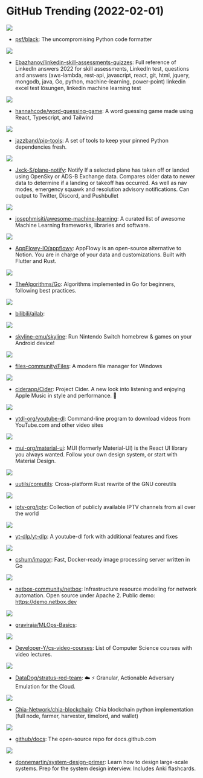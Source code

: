 # GitHub Trending (2022-02-01)

![](https://img.shields.io/badge/Python-New%2099-green?style=flat-square&logo=appveyor)
- [psf/black](https://github.com/psf/black): The uncompromising Python code formatter

![](https://img.shields.io/badge/none-New%20240-green?style=flat-square&logo=appveyor)
- [Ebazhanov/linkedin-skill-assessments-quizzes](https://github.com/Ebazhanov/linkedin-skill-assessments-quizzes): Full reference of LinkedIn answers 2022 for skill assessments, LinkedIn test, questions and answers (aws-lambda, rest-api, javascript, react, git, html, jquery, mongodb, java, Go, python, machine-learning, power-point) linkedin excel test lösungen, linkedin machine learning test

![](https://img.shields.io/badge/TypeScript-New%20142-green?style=flat-square&logo=appveyor)
- [hannahcode/word-guessing-game](https://github.com/hannahcode/word-guessing-game): A word guessing game made using React, Typescript, and Tailwind

![](https://img.shields.io/badge/Python-New%2036-green?style=flat-square&logo=appveyor)
- [jazzband/pip-tools](https://github.com/jazzband/pip-tools): A set of tools to keep your pinned Python dependencies fresh.

![](https://img.shields.io/badge/Python-New%20103-green?style=flat-square&logo=appveyor)
- [Jxck-S/plane-notify](https://github.com/Jxck-S/plane-notify): Notify If a selected plane has taken off or landed using OpenSky or ADS-B Exchange data. Compares older data to newer data to determine if a landing or takeoff has occurred. As well as nav modes, emergency squawk and resolution advisory notifications. Can output to Twitter, Discord, and Pushbullet

![](https://img.shields.io/badge/Python-New%2069-green?style=flat-square&logo=appveyor)
- [josephmisiti/awesome-machine-learning](https://github.com/josephmisiti/awesome-machine-learning): A curated list of awesome Machine Learning frameworks, libraries and software.

![](https://img.shields.io/badge/Rust-New%20311-green?style=flat-square&logo=appveyor)
- [AppFlowy-IO/appflowy](https://github.com/AppFlowy-IO/appflowy): AppFlowy is an open-source alternative to Notion. You are in charge of your data and customizations. Built with Flutter and Rust.

![](https://img.shields.io/badge/Go-New%20209-green?style=flat-square&logo=appveyor)
- [TheAlgorithms/Go](https://github.com/TheAlgorithms/Go): Algorithms implemented in Go for beginners, following best practices.

![](https://img.shields.io/badge/Python-New%2091-green?style=flat-square&logo=appveyor)
- [bilibili/ailab](https://github.com/bilibili/ailab): 

![](https://img.shields.io/badge/C%2B%2B-New%2058-green?style=flat-square&logo=appveyor)
- [skyline-emu/skyline](https://github.com/skyline-emu/skyline): Run Nintendo Switch homebrew & games on your Android device!

![](https://img.shields.io/badge/C%23-New%20168-green?style=flat-square&logo=appveyor)
- [files-community/Files](https://github.com/files-community/Files): A modern file manager for Windows

![](https://img.shields.io/badge/JavaScript-New%20182-green?style=flat-square&logo=appveyor)
- [ciderapp/Cider](https://github.com/ciderapp/Cider): Project Cider. A new look into listening and enjoying Apple Music in style and performance. 🚀

![](https://img.shields.io/badge/Python-New%2070-green?style=flat-square&logo=appveyor)
- [ytdl-org/youtube-dl](https://github.com/ytdl-org/youtube-dl): Command-line program to download videos from YouTube.com and other video sites

![](https://img.shields.io/badge/JavaScript-New%2075-green?style=flat-square&logo=appveyor)
- [mui-org/material-ui](https://github.com/mui-org/material-ui): MUI (formerly Material-UI) is the React UI library you always wanted. Follow your own design system, or start with Material Design.

![](https://img.shields.io/badge/Rust-New%20140-green?style=flat-square&logo=appveyor)
- [uutils/coreutils](https://github.com/uutils/coreutils): Cross-platform Rust rewrite of the GNU coreutils

![](https://img.shields.io/badge/JavaScript-New%20201-green?style=flat-square&logo=appveyor)
- [iptv-org/iptv](https://github.com/iptv-org/iptv): Collection of publicly available IPTV channels from all over the world

![](https://img.shields.io/badge/Python-New%20209-green?style=flat-square&logo=appveyor)
- [yt-dlp/yt-dlp](https://github.com/yt-dlp/yt-dlp): A youtube-dl fork with additional features and fixes

![](https://img.shields.io/badge/Go-New%2074-green?style=flat-square&logo=appveyor)
- [cshum/imagor](https://github.com/cshum/imagor): Fast, Docker-ready image processing server written in Go

![](https://img.shields.io/badge/Python-New%2040-green?style=flat-square&logo=appveyor)
- [netbox-community/netbox](https://github.com/netbox-community/netbox): Infrastructure resource modeling for network automation. Open source under Apache 2. Public demo: https://demo.netbox.dev

![](https://img.shields.io/badge/Jupyter%20Notebook-New%2044-green?style=flat-square&logo=appveyor)
- [graviraja/MLOps-Basics](https://github.com/graviraja/MLOps-Basics): 

![](https://img.shields.io/badge/none-New%20350-green?style=flat-square&logo=appveyor)
- [Developer-Y/cs-video-courses](https://github.com/Developer-Y/cs-video-courses): List of Computer Science courses with video lectures.

![](https://img.shields.io/badge/Go-New%2051-green?style=flat-square&logo=appveyor)
- [DataDog/stratus-red-team](https://github.com/DataDog/stratus-red-team): ☁️ ⚡ Granular, Actionable Adversary Emulation for the Cloud.

![](https://img.shields.io/badge/Python-New%20146-green?style=flat-square&logo=appveyor)
- [Chia-Network/chia-blockchain](https://github.com/Chia-Network/chia-blockchain): Chia blockchain python implementation (full node, farmer, harvester, timelord, and wallet)

![](https://img.shields.io/badge/JavaScript-New%2066-green?style=flat-square&logo=appveyor)
- [github/docs](https://github.com/github/docs): The open-source repo for docs.github.com

![](https://img.shields.io/badge/Python-New%20141-green?style=flat-square&logo=appveyor)
- [donnemartin/system-design-primer](https://github.com/donnemartin/system-design-primer): Learn how to design large-scale systems. Prep for the system design interview. Includes Anki flashcards.

